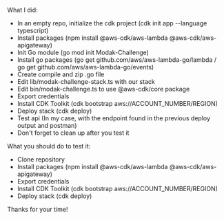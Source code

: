 What I did:
- In an empty repo, initialize the cdk project (cdk init app --language typescript)
- Install packages (npm install @aws-cdk/aws-lambda @aws-cdk/aws-apigateway)
- Init Go module (go mod init Modak-Challenge)
- Install go packages (go get github.com/aws/aws-lambda-go/lambda / go get github.com/aws/aws-lambda-go/events)
- Create compile and zip .go file
- Edit lib/modak-challenge-stack.ts with our stack
- Edit bin/modak-challenge.ts to use @aws-cdk/core package
- Export credentials
- Install CDK Toolkit (cdk bootstrap aws://ACCOUNT_NUMBER/REGION)
- Deploy stack (cdk deploy)
- Test api (In my case, with the endpoint found in the previous deploy output and postman)
- Don't forget to clean up after you test it

What you should do to test it:
- Clone repository
- Install packages (npm install @aws-cdk/aws-lambda @aws-cdk/aws-apigateway)
- Export credentials
- Install CDK Toolkit (cdk bootstrap aws://ACCOUNT_NUMBER/REGION)
- Deploy stack (cdk deploy) 

Thanks for your time!